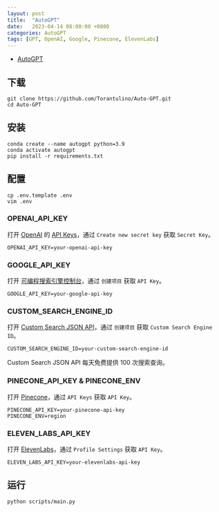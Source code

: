```yaml
---
layout: post
title:  "AutoGPT"
date:   2023-04-14 08:00:00 +0800
categories: AutoGPT
tags: [GPT, OpenAI, Google, Pinecone, ElevenLabs]
---
```


* [AutoGPT](https://autogpt.net)


## 下载
```shell
git clone https://github.com/Torantulino/Auto-GPT.git
cd Auto-GPT
```

## 安装
```shell
conda create --name autogpt python=3.9
conda activate autogpt
pip install -r requirements.txt
```

## 配置
```shell
cp .env.template .env
vim .env
```

### OPENAI_API_KEY
打开 [OpenAI](https://openai.com) 的 [API Keys](https://platform.openai.com/account/api-keys)，通过 `Create new secret key` 获取 `Secret Key`。
```
OPENAI_API_KEY=your-openai-api-key
```

### GOOGLE_API_KEY
打开 [可编程搜索引擎控制台](https://programmablesearchengine.google.com/controlpanel/all)，通过 `创建项目` 获取 `API Key`。
```
GOOGLE_API_KEY=your-google-api-key
```

### CUSTOM_SEARCH_ENGINE_ID
打开 [Custom Search JSON API](https://developers.google.com/custom-search/v1/introduction)，通过 `创建项目` 获取 `Custom Search Engine ID`。
```
CUSTOM_SEARCH_ENGINE_ID=your-custom-search-engine-id
```

Custom Search JSON API 每天免费提供 100 次搜索查询。

### PINECONE_API_KEY & PINECONE_ENV
打开 [Pinecone](https://app.pinecone.io/organizations/)，通过 `API Keys` 获取 `API Key`。
```
PINECONE_API_KEY=your-pinecone-api-key
PINECONE_ENV=region
```

### ELEVEN_LABS_API_KEY
打开 [ElevenLabs](https://beta.elevenlabs.io)，通过 `Profile Settings` 获取 `API Key`。
```
ELEVEN_LABS_API_KEY=your-elevenlabs-api-key
```

## 运行
```shell
python scripts/main.py
```
